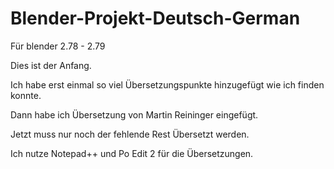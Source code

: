 # Blender-Projekt-Deutsch-German
Für blender 2.78 - 2.79

Dies ist der Anfang.

Ich habe erst einmal so viel Übersetzungspunkte hinzugefügt wie ich finden konnte.

Dann habe ich Übersetzung von Martin Reininger eingefügt.

Jetzt muss nur noch der fehlende Rest Übersetzt werden.

Ich nutze Notepad++ und Po Edit 2 für die Übersetzungen.
